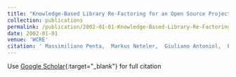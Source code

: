 ```yaml
---
title: "Knowledge-Based Library Re-Factoring for an Open Source Project"
collection: publications
permalink: /publication/2002-01-01-Knowledge-Based-Library-Re-Factoring-for-an-Open-Source-Project
date: 2002-01-01
venue: 'WCRE'
citation: ' Massimiliano Penta,  Markus Neteler,  Giuliano Antoniol,  Ettore Merlo, &quot;Knowledge-Based Library Re-Factoring for an Open Source Project.&quot; WCRE, 2002.'
---
```

Use [Google Scholar](https://scholar.google.com/scholar?q=Knowledge+Based+Library+Re+Factoring+for+an+Open+Source+Project){:target="_blank"} for full citation